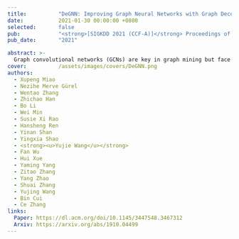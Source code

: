 ```yaml
---
title:          "DeGNN: Improving Graph Neural Networks with Graph Decomposition"
date:           2021-01-30 00:00:00 +0800
selected:       false
pub:            "<strong>[SIGKDD 2021 (CCF-A)]</strong> Proceedings of the 27th ACM SIGKDD Conference on Knowledge Discovery & Data Mining"
pub_date:       "2021"

abstract: >-
  Graph convolutional networks (GCNs) are key in graph mining but face challenges such as diverse performance across applications, oversmoothing, and non-robustness. This paper introduces DeGNN, a graph decomposition approach to improve GCN performance. We propose an automatic, connectivity-aware decomposition algorithm and provide a theoretical explanation from an information-theoretic perspective. We show that graph decomposition can reduce information loss in deeper GCNs, mitigating the exponential convergence of mutual information.
cover:          /assets/images/covers/DeGNN.png
authors:
  - Xupeng Miao
  - Nezihe Merve Gürel
  - Wentao Zhang
  - Zhichao Han
  - Bo Li
  - Wei Min
  - Susie Xi Rao
  - Hansheng Ren
  - Yinan Shan
  - Yingxia Shao
  - <strong><u>Yujie Wang</u></strong>
  - Fan Wu
  - Hui Xue
  - Yaming Yang
  - Zitao Zhang
  - Yang Zhao
  - Shuai Zhang
  - Yujing Wang
  - Bin Cui
  - Ce Zhang
links:
  Paper: https://dl.acm.org/doi/10.1145/3447548.3467312
  Arxiv: https://arxiv.org/abs/1910.04499
---
```

